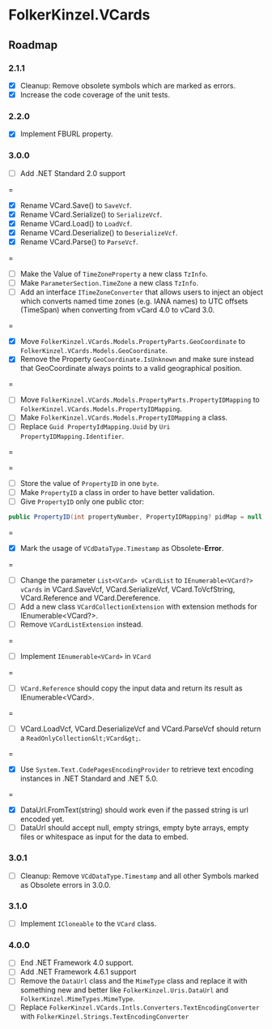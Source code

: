 ﻿# FolkerKinzel.VCards
## Roadmap

### 2.1.1
- [x] Cleanup: Remove obsolete symbols which are marked as errors.
- [x] Increase the code coverage of the unit tests.

### 2.2.0
- [x] Implement FBURL property.

### 3.0.0  
- [ ] Add .NET Standard 2.0 support

=

- [x] Rename VCard.Save() to `SaveVcf`.
- [x] Rename VCard.Serialize() to `SerializeVcf`.
- [x] Rename VCard.Load() to `LoadVcf`.
- [x] Rename VCard.Deserialize() to `DeserializeVcf`.
- [x] Rename VCard.Parse() to `ParseVcf`. 

=
- [ ] Make the Value of `TimeZoneProperty` a new class `TzInfo`.
- [ ] Make `ParameterSection.TimeZone` a new class `TzInfo`.
- [ ] Add an interface `ITimeZoneConverter` that allows users to inject an object which converts named time zones
(e.g. IANA names) to UTC offsets (TimeSpan) when converting from vCard 4.0 to vCard 3.0.

=
- [x] Move `FolkerKinzel.VCards.Models.PropertyParts.GeoCoordinate` to 
`FolkerKinzel.VCards.Models.GeoCoordinate`.
- [x] Remove the Property `GeoCoordinate.IsUnknown` and make sure instead that 
GeoCoordinate always points to a valid geographical position.

=
- [ ] Move `FolkerKinzel.VCards.Models.PropertyParts.PropertyIDMapping` to
`FolkerKinzel.VCards.Models.PropertyIDMapping`.
- [ ] Make `FolkerKinzel.VCards.Models.PropertyIDMapping` a class.
- [ ] Replace `Guid PropertyIdMapping.Uuid` by `Uri PropertyIDMapping.Identifier`.

=

=
- [ ] Store the value of `PropertyID` in one `byte`.
- [ ] Make `PropertyID` a class in order to have better validation.
- [ ] Give `PropertyID` only one public ctor:
```csharp
public PropertyID(int propertyNumber, PropertyIDMapping? pidMap = null);
```

=
- [x] Mark the usage of `VCdDataType.Timestamp` as Obsolete-**Error**.

=
- [ ] Change the parameter `List<VCard> vCardList` to `IEnumerable<VCard?> vCards` in
VCard.SaveVcf, VCard.SerializeVcf, VCard.ToVcfString, VCard.Reference and VCard.Dereference.
- [ ] Add a new class `VCardCollectionExtension` with extension methods for IEnumerable&lt;VCard?&gt;.
- [ ] Remove `VCardListExtension` instead.

=
- [ ] Implement `IEnumerable<VCard>` in `VCard`

=
- [ ] `VCard.Reference` should copy the input data and return its result as IEnumerable&lt;VCard&gt;.

=
- [ ] VCard.LoadVcf, VCard.DeserializeVcf and VCard.ParseVcf should return a `ReadOnlyCollection&lt;VCard&gt;`.

=
- [x] Use `System.Text.CodePagesEncodingProvider` to retrieve text encoding instances in .NET Standard and .NET 5.0.

=
- [x] DataUrl.FromText(string) should work even if the passed string is url encoded yet.
- [ ] DataUrl should accept null, empty strings, empty byte arrays, empty files or whitespace
as input for the data to embed.

### 3.0.1
- [ ] Cleanup: Remove `VCdDataType.Timestamp` and all other Symbols marked as Obsolete errors in 3.0.0.

### 3.1.0
- [ ] Implement `ICloneable` to the `VCard` class.

### 4.0.0
- [ ] End .NET Framework 4.0 support.
- [ ] Add .NET Framework 4.6.1 support
- [ ] Remove the `DataUrl` class and the `MimeType` class and replace it with something new and better like
`FolkerKinzel.Uris.DataUrl` and `FolkerKinzel.MimeTypes.MimeType`.
- [ ] Replace `FolkerKinzel.VCards.Intls.Converters.TextEncodingConverter` with `FolkerKinzel.Strings.TextEncodingConverter`